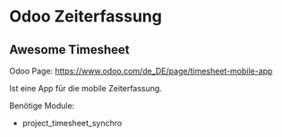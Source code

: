 # Odoo Zeiterfassung

## Awesome Timesheet

Odoo Page: https://www.odoo.com/de_DE/page/timesheet-mobile-app

Ist eine App für die mobile Zeiterfassung.

Benötige Module:

* project_timesheet_synchro